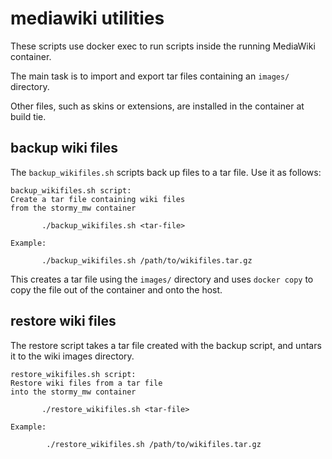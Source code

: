 # mediawiki utilities

These scripts use docker exec to run scripts inside the 
running MediaWiki container.

The main task is to import and export tar files
containing an `images/` directory.

Other files, such as skins or extensions, are installed 
in the container at build tie.

## backup wiki files 

The `backup_wikifiles.sh` scripts back up files to a tar file.
Use it as follows:

```
backup_wikifiles.sh script:
Create a tar file containing wiki files
from the stormy_mw container

       ./backup_wikifiles.sh <tar-file>

Example:

       ./backup_wikifiles.sh /path/to/wikifiles.tar.gz
```

This creates a tar file using the `images/` directory
and uses `docker copy` to copy the file out of the container
and onto the host.

## restore wiki files

The restore script takes a tar file created with the backup script,
and untars it to the wiki images directory.

```
restore_wikifiles.sh script:
Restore wiki files from a tar file
into the stormy_mw container

       ./restore_wikifiles.sh <tar-file>

Example:

        ./restore_wikifiles.sh /path/to/wikifiles.tar.gz
```

